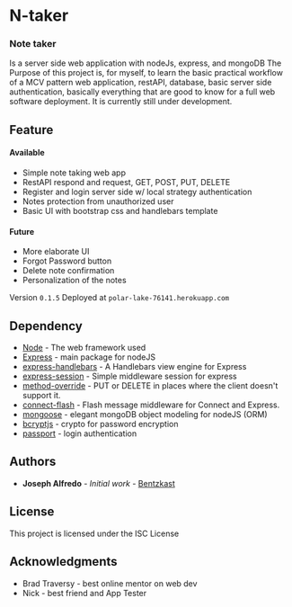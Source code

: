 N-taker
=======
### Note taker
Is a server side web application with nodeJs, express, and mongoDB
The Purpose of this project is, for myself, to learn the basic practical workflow of a MCV pattern web application, restAPI, database, basic server side authentication, basically everything that are good to know for a full web software deployment. It is currently still under development.

## Feature
#### Available
* Simple note taking web app
* RestAPI respond and request, GET, POST, PUT, DELETE
* Register and login server side w/ local strategy authentication
* Notes protection from unauthorized user
* Basic UI with bootstrap css and handlebars template

#### Future
* More elaborate UI
* Forgot Password button
* Delete note confirmation
* Personalization of the notes

Version `0.1.5`
Deployed at `polar-lake-76141.herokuapp.com`

## Dependency
* [Node](https://nodejs.org/en/) - The web framework used
* [Express](https://expressjs.com/) - main package for nodeJS
* [express-handlebars](https://github.com/ericf/express-handlebars) - A Handlebars view engine for Express
* [express-session](https://github.com/expressjs/session) - Simple middleware session for express
* [method-override](https://github.com/expressjs/method-override) - PUT or DELETE in places where the client doesn't support it.
* [connect-flash](https://github.com/jaredhanson/connect-flash) - Flash message middleware for Connect and Express.
* [mongoose](http://mongoosejs.com/) - elegant mongoDB object modeling for nodeJS (ORM)
* [bcryptjs](https://www.npmjs.com/package/bcryptjs) - crypto for password encryption
* [passport](https://www.npmjs.com/package/passport) - login authentication


## Authors

* **Joseph Alfredo** - *Initial work* - [Bentzkast](https://github.com/Bentzkast)

## License

This project is licensed under the ISC License

## Acknowledgments

* Brad Traversy - best online mentor on web dev
* Nick - best friend and App Tester



<!-- ./mongod --directoryperdb --dbpath /Users/Jalfredo/Documents/mongodb-osx-x86_64-3.4.9/data/db --logpath /Users/Jalfredo/Documents/mongodb-osx-x86_64-3.4.9/log/mongo.log --logappend --rest & -->
